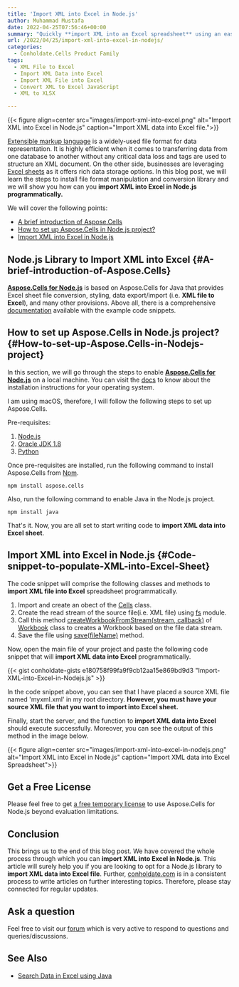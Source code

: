 ```yaml
---
title: 'Import XML into Excel in Node.js'
author: Muhammad Mustafa
date: 2022-04-25T07:56:46+00:00
summary: "Quickly **import XML into an Excel spreadsheet** using an easy-to-install library. Let's learn how can we set up & enable this provision in our Node.js application."
url: /2022/04/25/import-xml-into-excel-in-nodejs/
categories:
  - Conholdate.Cells Product Family
tags:
  - XML File to Excel
  - Import XML Data into Excel
  - Import XML File into Excel
  - Convert XML to Excel JavaScript 
  - XML to XLSX

---
```



{{< figure align=center src="images/import-xml-into-excel.png" alt="Import XML into Excel in Node.js" caption="Import XML data into Excel file.">}}

[Extensible markup language][1] is a widely-used file format for data representation. It is highly efficient when it comes to transferring data from one database to another without any critical data loss and tags are used to structure an XML document. On the other side, businesses are leveraging [Excel sheets][2] as it offers rich data storage options. In this blog post, we will learn the steps to install file format manipulation and conversion library and we will show you how can you **import XML into Excel in Node.js programmatically.**

We will cover the following points:

  * [A brief introduction of Aspose.Cells][3]
  * [How to set up Aspose.Cells in Node.js project?][4]
  * [Import XML into Excel in Node.js][5]

## Node.js Library to Import XML into Excel {#A-brief-introduction-of-Aspose.Cells}


**[Aspose.Cells for Node.js][24]** is based on Aspose.Cells for Java that provides Excel sheet file conversion, styling, data export/import (i.e. **XML file to Excel**), and many other provisions. Above all, there is a comprehensive [documentation][7] available with the example code snippets.

## How to set up Aspose.Cells in Node.js project? {#How-to-set-up-Aspose.Cells-in-Nodejs-project}

In this section, we will go through the steps to enable **[Aspose.Cells for Node.js][24]** on a local machine. You can visit the [docs][8] to know about the installation instructions for your operating system.

I am using macOS, therefore, I will follow the following steps to set up Aspose.Cells.

Pre-requisites:

  1. [Node.js][9]
  2. [Oracle JDK 1.8][10]
  3. [Python][11]

Once pre-requisites are installed, run the following command to install Aspose.Cells from [Npm][12].

```
npm install aspose.cells
```

Also, run the following command to enable Java in the Node.js project.

```
npm install java
```

That's it. Now, you are all set to start writing code to **import XML data into Excel sheet**.

## Import XML into Excel in Node.js {#Code-snippet-to-populate-XML-into-Excel-Sheet}

The code snippet will comprise the following classes and methods to **import XML file into Excel** spreadsheet programmatically.

  1. Import and create an obect of the [Cells][13] class.
  2. Create the read stream of the source file(i.e. XML file) using [fs][25] module.
  3. Call this method [createWorkbookFromStream(stream, callback)][15] of [Workbook][14] class to creates a Workbook based on the file data stream.
  4. Save the file using [save(fileName)][16] method.

Now, open the main file of your project and paste the following code snippet that will **import XML data into Excel** programmatically.

{{< gist conholdate-gists e180758f99fa9f9cb12aa15e869bd9d3 "Import-XML-into-Excel-in-Nodejs.js" >}}

In the code snippet above, you can see that I have placed a source XML file named 'myxml.xml' in my root directory. **However, you must have your source XML file that you want to import into Excel sheet.**

Finally, start the server, and the function to **import XML data into Excel** should execute successfully. Moreover, you can see the output of this method in the image below.

{{< figure align=center src="images/import-xml-into-excel-in-nodejs.png" alt="Import XML into Excel in Node.js" caption="Import XML data into Excel Spreadsheet">}}

## Get a Free License

Please feel free to get [a free temporary license][17] to use Aspose.Cells for Node.js beyond evaluation limitations.

## Conclusion

This brings us to the end of this blog post. We have covered the whole process through which you can **import XML into Excel in Node.js**. This article will surely help you if you are looking to opt for a Node.js library to **import XML data into Excel file**. Further, [conholdate.com][20] is in a consistent process to write articles on further interesting topics. Therefore, please stay connected for regular updates.

## Ask a question

Feel free to visit our [forum][18] which is very active to respond to questions and queries/discussions.

## See Also

  * [Search Data in Excel using Java][19]

 [1]: https://docs.fileformat.com/web/xml/
 [2]: https://docs.fileformat.com/spreadsheet/_xlsx/
 [3]: #A-brief-introduction-of-Aspose.Cells
 [4]: #How-to-set-up-Aspose.Cells-in-Nodejs-project
 [5]: #Code-snippet-to-populate-XML-into-Excel-Sheet
 [6]: https://products.aspose.com/cells/family/
 [7]: https://apireference.aspose.com/cells/nodejs=
 [8]: https://docs.aspose.com/cells/nodejsjava/getting-started/
 [9]: https://nodejs.org/en/download/
 [10]: https://www.oracle.com/java/technologies/downloads/
 [11]: https://www.python.org/
 [12]: https://www.npmjs.com/package/aspose.cells
 [13]: https://apireference.aspose.com/cells/nodejs/cells
 [14]: https://apireference.aspose.com/cells/nodejs/Workbook#importXml
 [15]: https://apireference.aspose.com/cells/nodejs/Workbook#.createWorkbookFromStream
 [16]: https://apireference.aspose.com/cells/nodejs/Workbook#save
 [17]: https://purchase.conholdate.com/temporary-license
 [18]: https://forum.conholdate.com/
 [19]: https://blog.conholdate.com/2022/02/17/search-data-in-excel-using-java/
 [20]: https://www.conholdate.com/
 [21]: https://products.aspose.com/cells/java/
 [22]: https://products.aspose.com/cells/net/
 [23]: https://products.aspose.com/cells/cpp/
 [24]: https://products.aspose.com/cells/nodejs-java/
 [25]: https://nodejs.dev/learn/the-nodejs-fs-module